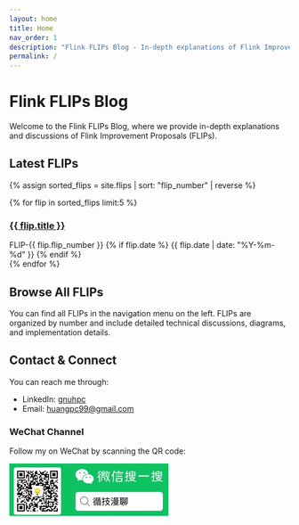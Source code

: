 ```yaml
---
layout: home
title: Home
nav_order: 1
description: "Flink FLIPs Blog - In-depth explanations of Flink Improvement Proposals"
permalink: /
---
```


# Flink FLIPs Blog

Welcome to the Flink FLIPs Blog, where we provide in-depth explanations and discussions of Flink Improvement Proposals (FLIPs).

## Latest FLIPs

{% assign sorted_flips = site.flips | sort: "flip_number" | reverse %}

<div class="flips-grid">
{% for flip in sorted_flips limit:5 %}
  <div class="flip-card">
    <h3>
      <a href="{{ flip.url | relative_url }}">{{ flip.title }}</a>
    </h3>
    <div class="flip-meta">
      <span class="label label-blue">FLIP-{{ flip.flip_number }}</span>
      {% if flip.date %}
      <span class="label label-green">{{ flip.date | date: "%Y-%m-%d" }}</span>
      {% endif %}
    </div>
  </div>
{% endfor %}
</div>

## Browse All FLIPs

You can find all FLIPs in the navigation menu on the left. FLIPs are organized by number and include detailed technical discussions, diagrams, and implementation details.

## Contact & Connect

You can reach me through:

- LinkedIn: [gnuhpc](https://www.linkedin.com/in/gnuhpc/)
- Email: huangpc99@gmail.com

### WeChat Channel

Follow my on WeChat by scanning the QR code:

![WeChat Channel QR Code](qrcode.jpg)
